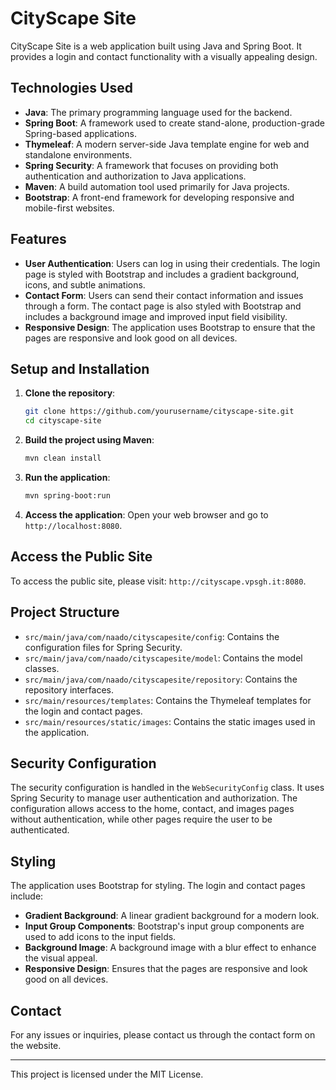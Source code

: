 # CityScape Site

CityScape Site is a web application built using Java and Spring Boot. It provides a login and contact functionality with a visually appealing design.

## Technologies Used

- **Java**: The primary programming language used for the backend.
- **Spring Boot**: A framework used to create stand-alone, production-grade Spring-based applications.
- **Thymeleaf**: A modern server-side Java template engine for web and standalone environments.
- **Spring Security**: A framework that focuses on providing both authentication and authorization to Java applications.
- **Maven**: A build automation tool used primarily for Java projects.
- **Bootstrap**: A front-end framework for developing responsive and mobile-first websites.

## Features

- **User Authentication**: Users can log in using their credentials. The login page is styled with Bootstrap and includes a gradient background, icons, and subtle animations.
- **Contact Form**: Users can send their contact information and issues through a form. The contact page is also styled with Bootstrap and includes a background image and improved input field visibility.
- **Responsive Design**: The application uses Bootstrap to ensure that the pages are responsive and look good on all devices.

## Setup and Installation

1. **Clone the repository**:
    ```sh
    git clone https://github.com/yourusername/cityscape-site.git
    cd cityscape-site
    ```

2. **Build the project using Maven**:
    ```sh
    mvn clean install
    ```

3. **Run the application**:
    ```sh
    mvn spring-boot:run
    ```

4. **Access the application**:
   Open your web browser and go to `http://localhost:8080`.

## Access the Public Site

To access the public site, please visit: `http://cityscape.vpsgh.it:8080`.

## Project Structure

- `src/main/java/com/naado/cityscapesite/config`: Contains the configuration files for Spring Security.
- `src/main/java/com/naado/cityscapesite/model`: Contains the model classes.
- `src/main/java/com/naado/cityscapesite/repository`: Contains the repository interfaces.
- `src/main/resources/templates`: Contains the Thymeleaf templates for the login and contact pages.
- `src/main/resources/static/images`: Contains the static images used in the application.

## Security Configuration

The security configuration is handled in the `WebSecurityConfig` class. It uses Spring Security to manage user authentication and authorization. The configuration allows access to the home, contact, and images pages without authentication, while other pages require the user to be authenticated.

## Styling

The application uses Bootstrap for styling. The login and contact pages include:

- **Gradient Background**: A linear gradient background for a modern look.
- **Input Group Components**: Bootstrap's input group components are used to add icons to the input fields.
- **Background Image**: A background image with a blur effect to enhance the visual appeal.
- **Responsive Design**: Ensures that the pages are responsive and look good on all devices.

## Contact

For any issues or inquiries, please contact us through the contact form on the website.

---

This project is licensed under the MIT License.